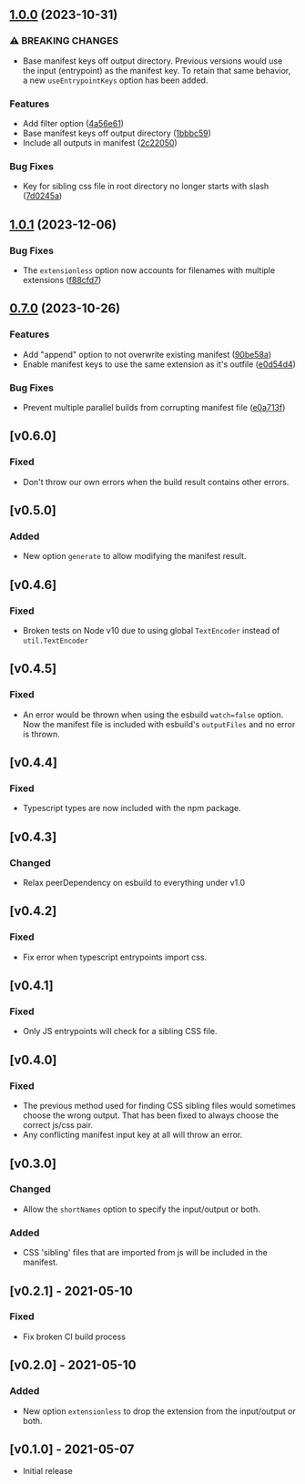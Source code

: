 ## [1.0.0](https://github.com/jfortunato/esbuild-plugin-manifest/compare/v0.7.0...v1.0.0) (2023-10-31)


### ⚠ BREAKING CHANGES

* Base manifest keys off output directory. Previous versions would use the input (entrypoint) as the manifest key. To retain that same behavior, a new `useEntrypointKeys` option has been added.

### Features

* Add filter option ([4a56e61](https://github.com/jfortunato/esbuild-plugin-manifest/commit/4a56e6101c2aef4a6d787175ff0009695bb15572))
* Base manifest keys off output directory ([1bbbc59](https://github.com/jfortunato/esbuild-plugin-manifest/commit/1bbbc59d57e6341784b4c702675aeb7f6e8ba0db))
* Include all outputs in manifest ([2c22050](https://github.com/jfortunato/esbuild-plugin-manifest/commit/2c22050df5b50a8e9b232e1e0119d20b4fc5c347))


### Bug Fixes

* Key for sibling css file in root directory no longer starts with slash ([7d0245a](https://github.com/jfortunato/esbuild-plugin-manifest/commit/7d0245affa2f1ad669332fc1d7d97bd5536f86f8))

## [1.0.1](https://github.com/jfortunato/esbuild-plugin-manifest/compare/v1.0.0...v1.0.1) (2023-12-06)


### Bug Fixes

* The `extensionless` option now accounts for filenames with multiple extensions ([f88cfd7](https://github.com/jfortunato/esbuild-plugin-manifest/commit/f88cfd7e54c91af22a9701f14291bbd0470babd7))

## [0.7.0](https://github.com/jfortunato/esbuild-plugin-manifest/compare/v0.6.0...v0.7.0) (2023-10-26)


### Features

* Add "append" option to not overwrite existing manifest ([90be58a](https://github.com/jfortunato/esbuild-plugin-manifest/commit/90be58a0880864f5afa6628682f28b413c19944a))
* Enable manifest keys to use the same extension as it's outfile ([e0d54d4](https://github.com/jfortunato/esbuild-plugin-manifest/commit/e0d54d4151e2829eb18b4506e876d24fb2075704))


### Bug Fixes

* Prevent multiple parallel builds from corrupting manifest file ([e0a713f](https://github.com/jfortunato/esbuild-plugin-manifest/commit/e0a713fdfa0f9d17259501427cb9765e7c2ad4a1))

## [v0.6.0]
### Fixed
- Don't throw our own errors when the build result contains other errors.

## [v0.5.0]
### Added
- New option `generate` to allow modifying the manifest result.

## [v0.4.6]
### Fixed
- Broken tests on Node v10 due to using global `TextEncoder` instead of `util.TextEncoder`

## [v0.4.5]
### Fixed
- An error would be thrown when using the esbuild `watch=false` option. Now the manifest file is included with esbuild's `outputFiles` and no error is thrown.

## [v0.4.4]
### Fixed
- Typescript types are now included with the npm package.

## [v0.4.3]
### Changed
- Relax peerDependency on esbuild to everything under v1.0

## [v0.4.2]
### Fixed
- Fix error when typescript entrypoints import css.

## [v0.4.1]
### Fixed
- Only JS entrypoints will check for a sibling CSS file.

## [v0.4.0]
### Fixed
- The previous method used for finding CSS sibling files would sometimes choose the wrong output. That has been fixed to always choose the correct js/css pair.
- Any conflicting manifest input key at all will throw an error.

## [v0.3.0]
### Changed
- Allow the `shortNames` option to specify the input/output or both.
### Added
- CSS 'sibling' files that are imported from js will be included in the manifest.

## [v0.2.1] - 2021-05-10
### Fixed
- Fix broken CI build process

## [v0.2.0] - 2021-05-10
### Added
- New option `extensionless` to drop the extension from the input/output or both.

## [v0.1.0] - 2021-05-07
- Initial release
